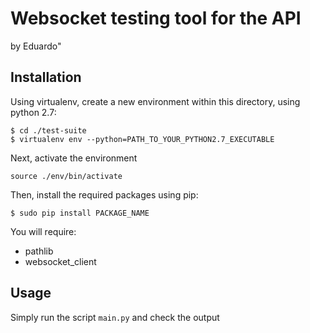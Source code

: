 # Websocket testing tool for the API

by Eduardo"

## Installation

Using virtualenv, create a new environment within this directory, using
python 2.7:

```
$ cd ./test-suite
$ virtualenv env --python=PATH_TO_YOUR_PYTHON2.7_EXECUTABLE
```

Next, activate the environment

```
source ./env/bin/activate
```

Then, install the required packages using pip:

```
$ sudo pip install PACKAGE_NAME
```

You will require:

* pathlib
* websocket_client

## Usage

Simply run the script `main.py` and check the output
